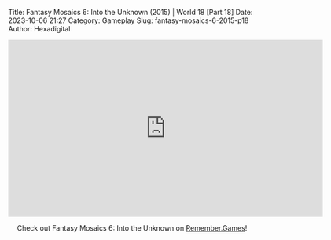 Title: Fantasy Mosaics 6: Into the Unknown (2015) | World 18 [Part 18]
Date: 2023-10-06 21:27
Category: Gameplay
Slug: fantasy-mosaics-6-2015-p18
Author: Hexadigital

<center><iframe src="https://www.youtube.com/embed/w0Z2uoR4Bn8?feature=oembed" allow="accelerometer; autoplay; encrypted-media; gyroscope; picture-in-picture" width="640" height="360" frameborder="0"></iframe>

Check out Fantasy Mosaics 6: Into the Unknown on [Remember.Games](https://remember.games/game/6613/fantasy-mosaics-6-into-the-unknown/)!</center>